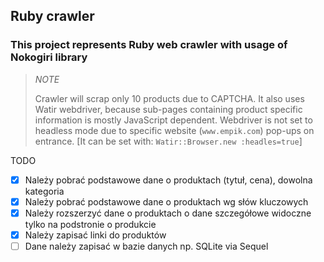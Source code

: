 ## Ruby crawler
### This project represents Ruby web crawler with usage of Nokogiri library

> *NOTE*
>
> Crawler will scrap only 10 products due to CAPTCHA. It also uses Watir webdriver, because sub-pages containing
> product specific information is mostly JavaScript dependent. Webdriver is not set to headless mode due to specific 
> website (`www.empik.com`) pop-ups on entrance.
> [It can be set with: `Watir::Browser.new :headles=true`]

TODO
- [x] Należy pobrać podstawowe dane o produktach (tytuł, cena), dowolna kategoria
- [x] Należy pobrać podstawowe dane o produktach wg słów kluczowych
- [x] Należy rozszerzyć dane o produktach o dane szczegółowe widoczne tylko na podstronie o produkcie 
- [x] Należy zapisać linki do produktów
- [ ] Dane należy zapisać w bazie danych np. SQLite via Sequel